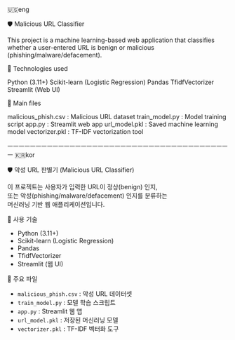 🇺🇸eng

🛡️ Malicious URL Classifier

This project is a machine learning-based web application that classifies whether a user-entered URL is benign or malicious (phishing/malware/defacement).


🔧 Technologies used

Python (3.11+)
Scikit-learn (Logistic Regression)
Pandas
TfidfVectorizer
Streamlit (Web UI)


📂 Main files

malicious_phish.csv : Malicious URL dataset
train_model.py : Model training script
app.py : Streamlit web app
url_model.pkl : Saved machine learning model
vectorizer.pkl : TF-IDF vectorization tool

ㅡㅡㅡㅡㅡㅡㅡㅡㅡㅡㅡㅡㅡㅡㅡㅡㅡㅡㅡㅡㅡㅡㅡㅡㅡㅡㅡㅡㅡㅡㅡㅡㅡㅡㅡㅡㅡㅡㅡㅡ
🇰🇷kor

🛡️ 악성 URL 판별기 (Malicious URL Classifier)

이 프로젝트는 사용자가 입력한 URL이 정상(benign) 인지,  
또는 악성(phishing/malware/defacement) 인지를 분류하는  
머신러닝 기반 웹 애플리케이션입니다.


🔧 사용 기술

- Python (3.11+)
- Scikit-learn (Logistic Regression)
- Pandas
- TfidfVectorizer
- Streamlit (웹 UI)


📂 주요 파일

- `malicious_phish.csv` : 악성 URL 데이터셋
- `train_model.py` : 모델 학습 스크립트
- `app.py` : Streamlit 웹 앱
- `url_model.pkl` : 저장된 머신러닝 모델
- `vectorizer.pkl` : TF-IDF 벡터화 도구
